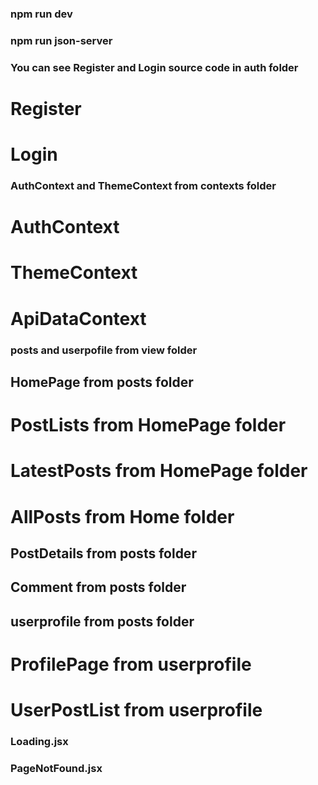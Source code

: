 <!-- ######### Firstly, if you want run this page,open terminal and run following ###########-->

### npm run dev

<!-- to run vite + react app -->

### npm run json-server

<!-- to run json server -->

<!-- In My Blog page,it have home tab, create post tab and login tab.
If user want to create new post, fistly login and create new account in register page if user hasn't account.This page is responsive -->

### You can see Register and Login source code in auth folder

# Register

<!-- In Register Page, email or phone have already created account, show error message -->
<!-- Password encrypt with bcrypt library -->

# Login

<!-- In Login Page, you can login email or phone. Input password test with bcrypt.compare function from bcrypt libray -->
<!--After User login success, store user id to localstorage -->

### AuthContext and ThemeContext from contexts folder

# AuthContext

<!-- Get user id from localstorage -->

# ThemeContext

<!--To change theme Light and Dark mode  -->

# ApiDataContext

<!-- Get All users data , user details and category -->

### posts and userpofile from view folder

## HomePage from posts folder

# PostLists from HomePage folder

<!-- User can search title and filter by category.
This file has to show all post, latest post data and pagination
 -->

# LatestPosts from HomePage folder

<!--To get latest 6 posts, used filter latest date from all posts and use slice method to get 6 posts -->

# AllPosts from Home folder

<!--show paginate 10 posts from all posts -->

## PostDetails from posts folder

<!-- Auth User can Delete and Update his post and is not allow other user post.
Any login user can give like and comment
-->

## Comment from posts folder

<!-- all user can see comment but create comment only login user   -->
<!-- user can edit and delete his comment -->

## userprofile from posts folder

# ProfilePage from userprofile

<!--At Profile page, can see auth user's data  -->
<!-- This page can change user profile data such as email, name ,etc.... -->

# UserPostList from userprofile

<!--Can see posts of Auth user's  -->

### Loading.jsx

<!-- When get posts data and get google font, show loading page  -->

### PageNotFound.jsx

<!-- if user go unavaliable url, show page not found page. -->
